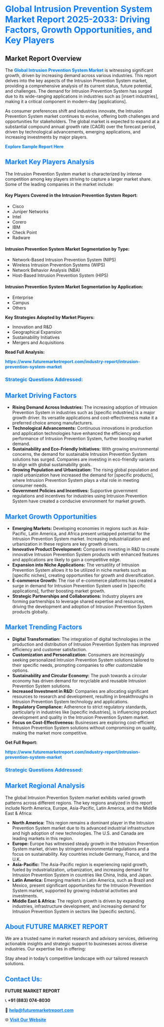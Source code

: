 <h1 style="color: #007BFF;">Global Intrusion Prevention System Market Report 2025-2033: Driving Factors, Growth Opportunities, and Key Players</h1>

<section id="overview">
<h2>Market Report Overview</h2>
<p>The <a href="https://www.futuremarketreport.com/industry-report/intrusion-prevention-system-market" style="color: #007BFF; text-decoration: none;"><strong>Global Intrusion Prevention System Market</strong></a> is witnessing significant growth, driven by increasing demand across various industries. This report delves into the key aspects of the Intrusion Prevention System market, providing a comprehensive analysis of its current status, future potential, and challenges. The demand for Intrusion Prevention System has surged due to its wide-ranging applications in industries such as [insert industries], making it a critical component in modern-day [applications].</p>
<p>As consumer preferences shift and industries innovate, the Intrusion Prevention System market continues to evolve, offering both challenges and opportunities for stakeholders. The global market is expected to expand at a substantial compound annual growth rate (CAGR) over the forecast period, driven by technological advancements, emerging applications, and increasing investments by major players.</p>
</section>

<section id="overview">
<p><a href="https://www.futuremarketreport.com/request-sample/reportId=76369" style="color: #007BFF; text-decoration: none;"><strong>Explore Sample Report Here</strong></a></p>
</section>

<section id="key-players">
<h2 style="color: #007BFF;">Market Key Players Analysis</h2>
<p>The Intrusion Prevention System market is characterized by intense competition among key players striving to capture a larger market share. Some of the leading companies in the market include:</p>
<h4>Key Players Covered in the Intrusion Prevention System Report:</h4>
<ul><li>Cisco</li><li>Juniper Networks</li><li>Intel</li><li>Corero</li><li>IBM</li><li>Check Point</li><li>Radware</li></ul>
<h4>Intrusion Prevention System Market Segmentation by Type:</h4>
<ul><li>Network-Based Intrusion Prevention System (NIPS)</li><li>Wireless Intrusion Prevention Systems (WIPS)</li><li>Network Behavior Analysis (NBA)</li><li>Host-Based Intrusion Prevention System (HIPS)</li></ul>

<h4>Intrusion Prevention System Market Segmentation by Application:</h4>
<ul><li>Enterprise</li><li>Campus</li><li>Others</li></ul>
<p><strong>Key Strategies Adopted by Market Players:</strong></p>
<ul>
<li>Innovation and R&D</li>
<li>Geographical Expansion</li>
<li>Sustainability Initiatives</li>
<li>Mergers and Acquisitions</li>
</ul>
</section>

<section>
<p><strong>Read Full Analysis: </strong></p><a href="https://www.futuremarketreport.com/industry-report/intrusion-prevention-system-market" style="color: #007BFF; text-decoration: none;"><strong>https://www.futuremarketreport.com/industry-report/intrusion-prevention-system-market</strong></a>
<h3 style="color: #007BFF;">Strategic Questions Addressed:</h3>
</section>

<section id="driving-factors">
<h2 style="color: #007BFF;">Market Driving Factors</h2>
<ul>
<li><strong>Rising Demand Across Industries:</strong> The increasing adoption of Intrusion Prevention System in industries such as [specific industries] is a major growth driver. Its versatile applications and cost-effectiveness make it a preferred choice among manufacturers.</li>
<li><strong>Technological Advancements:</strong> Continuous innovations in production and application technologies have enhanced the efficiency and performance of Intrusion Prevention System, further boosting market demand.</li>
<li><strong>Sustainability and Eco-Friendly Initiatives:</strong> With growing environmental concerns, the demand for sustainable Intrusion Prevention System solutions has surged. Companies are investing in eco-friendly variants to align with global sustainability goals.</li>
<li><strong>Growing Population and Urbanization:</strong> The rising global population and rapid urbanization have increased the demand for [specific products], where Intrusion Prevention System plays a vital role in meeting consumer needs.</li>
<li><strong>Government Policies and Incentives:</strong> Supportive government regulations and incentives for industries using Intrusion Prevention System have created a conducive environment for market growth.</li>
</ul>
</section>

<section id="growth-opportunities">
<h2 style="color: #007BFF;">Market Growth Opportunities</h2>
<ul>
<li><strong>Emerging Markets:</strong> Developing economies in regions such as Asia-Pacific, Latin America, and Africa present untapped potential for the Intrusion Prevention System market. Increasing industrialization and urbanization in these regions are key growth drivers.</li>
<li><strong>Innovative Product Development:</strong> Companies investing in R&D to create innovative Intrusion Prevention System products with enhanced features and applications are likely to gain a competitive edge.</li>
<li><strong>Expansion into Niche Applications:</strong> The versatility of Intrusion Prevention System allows it to be utilized in niche markets such as [specific niches], creating opportunities for growth and diversification.</li>
<li><strong>E-commerce Growth:</strong> The rise of e-commerce platforms has created a surge in demand for Intrusion Prevention System used in [specific applications], further boosting market growth.</li>
<li><strong>Strategic Partnerships and Collaborations:</strong> Industry players are forming partnerships to leverage shared expertise and resources, driving the development and adoption of Intrusion Prevention System products globally.</li>
</ul>
</section>

<section id="trending-factors">
<h2 style="color: #007BFF;">Market Trending Factors</h2>
<ul>
<li><strong>Digital Transformation:</strong> The integration of digital technologies in the production and distribution of Intrusion Prevention System has improved efficiency and customer satisfaction.</li>
<li><strong>Customization and Personalization:</strong> Consumers are increasingly seeking personalized Intrusion Prevention System solutions tailored to their specific needs, prompting companies to offer customizable options.</li>
<li><strong>Sustainability and Circular Economy:</strong> The push towards a circular economy has driven demand for recyclable and reusable Intrusion Prevention System solutions.</li>
<li><strong>Increased Investment in R&D:</strong> Companies are allocating significant resources to research and development, resulting in breakthroughs in Intrusion Prevention System technology and applications.</li>
<li><strong>Regulatory Compliance:</strong> Adherence to strict regulatory standards, particularly in industries like [specific industries], is influencing product development and quality in the Intrusion Prevention System market.</li>
<li><strong>Focus on Cost-Effectiveness:</strong> Businesses are exploring cost-efficient Intrusion Prevention System solutions without compromising on quality, making the market more competitive.</li>
</ul>
</section>

<section>
<p><strong>Get Full Report: </strong></p><a href="https://www.futuremarketreport.com/industry-report/intrusion-prevention-system-market" style="color: #007BFF; text-decoration: none;"><strong>https://www.futuremarketreport.com/industry-report/intrusion-prevention-system-market</strong></a>
<h3 style="color: #007BFF;">Strategic Questions Addressed:</h3>
</section>


<section id="regional-analysis">
<h2 style="color: #007BFF;">Market Regional Analysis</h2>
<p>The global Intrusion Prevention System market exhibits varied growth patterns across different regions. The key regions analyzed in this report include North America, Europe, Asia-Pacific, Latin America, and the Middle East & Africa:</p>
<ul>
<li><strong>North America:</strong> This region remains a dominant player in the Intrusion Prevention System market due to its advanced industrial infrastructure and high adoption of new technologies. The U.S. and Canada are leading markets in this region.</li>
<li><strong>Europe:</strong> Europe has witnessed steady growth in the Intrusion Prevention System market, driven by stringent environmental regulations and a focus on sustainability. Key countries include Germany, France, and the U.K.</li>
<li><strong>Asia-Pacific:</strong> The Asia-Pacific region is experiencing rapid growth, fueled by industrialization, urbanization, and increasing demand for Intrusion Prevention System in countries like China, India, and Japan.</li>
<li><strong>Latin America:</strong> Emerging markets in Latin America, such as Brazil and Mexico, present significant opportunities for the Intrusion Prevention System market, supported by growing industrial activities and investments.</li>
<li><strong>Middle East & Africa:</strong> The region’s growth is driven by expanding industries, infrastructure development, and increasing demand for Intrusion Prevention System in sectors like [specific sectors].</li>
</ul>
</section>

<footer>
<h2 style="color: #007BFF;">About FUTURE MARKET REPORT</h2>
<p>We are a trusted name in market research and advisory services, delivering actionable insights and strategic support to businesses across diverse industries. Our expertise lies in offering:</p>

<p>Stay ahead in today’s competitive landscape with our tailored research solutions.</p>

<h2 style="color: #007BFF;">Contact Us:</h2>
<p><strong>FUTURE MARKET REPORT</strong></p>
<p>📞 <strong>+91 (883) 074-8030</strong></p>
<p>📧 <strong><a href="mailto:help@futuremarketreport.com" style="color: #007BFF;">help@futuremarketreport.com</a></strong></p>
<p>🌐 <strong><a href="https://www.futuremarketreport.com/" style="color: #007BFF;">Visit Our Website</a></strong></p>
</footer>